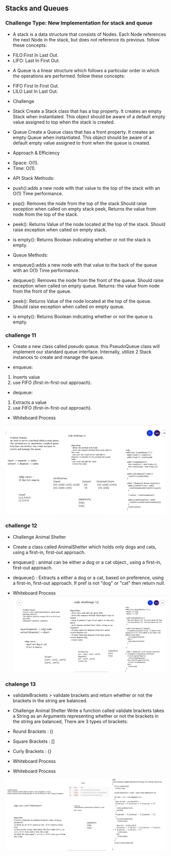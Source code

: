## Stacks and Queues
### Challenge Type: New Implementation for stack and queue

* A stack is a data structure that consists of Nodes. Each Node references the next Node in the stack, but does not reference its previous. follow these concepts:

- FILO:First In Last Out.
- LIFO: Last In First Out.

* A Queue is a linear structure which follows a particular order in which the operations are performed. follow these concepts:

- FIFO First In First Out.
- LILO Last In Last Out.

* Challenge

- Stack
Create a Stack class that has a top property. It creates an empty Stack when instantiated. This object should be aware of a default empty value assigned to top when the stack is created.

- Queue
Create a Queue class that has a front property. It creates an empty Queue when instantiated. This object should be aware of a default empty value assigned to front when the queue is created.

* Approach & Efficiency
- Space: O(1).
- Time: O(1).

* API
Stack Methods:

- push():adds a new node with that value to the top of the stack with an O(1) Time performance.

- pop(): Removes the node from the top of the stack Should raise exception when called on empty stack peek, Returns the value from node from the top of the stack.

- peek(): Returns Value of the node located at the top of the stack. Should raise exception when called on empty stack.

- is empty(): Returns Boolean indicating whether or not the stack is empty.

* Queue Methods:

- enqueue():adds a new node with that value to the back of the queue with an O(1) Time performance.

- dequeue(): Removes the node from the front of the queue. Should raise exception when called on empty queue. Returns: the value from node from the front of the queue.

- peek(): Returns Value of the node located at the top of the queue. Should raise exception when called on empty queue.

- is empty(): Returns Boolean indicating whether or not the queue is empty.


### challenge 11
- Create a new class called pseudo queue. this PseudoQueue class will implement our standard queue interface. Internally, utilize 2 Stack instances to create and manage the queue.

* enqueue:
1. Inserts value 
2. use FIFO  (first-in-first-out approach).
* dequeue:
1. Extracts a value
2. use FIFO  (first-in-first-out approach).

* Whiteboard Process

![image info](./image/codechallenge11.PNG)


### challenge 12 
- Challenge Animal Shelter

- Create a class called AnimalShelter which holds only dogs and cats, using a first-in, first-out approach.

* enqueue() : animal can be either a dog or a cat object., using a first-in, first-out approach.

* dequeue() : Extracts a either a dog or a cat, based on preference, using a first-in, first-out approach. If pref is not "dog" or "cat" then return null.

* Whiteboard Process
![image info](./image/codechallenge12.PNG)




### chalenge 13
* validateBrackets > validate brackets and return whether or not the brackets in the string are balanced.

- Challenge Animal Shelter
Write a function called validate brackets takes a String as an Arguments representing whether or not the brackets in the string are balanced, There are 3 types of brackets:

* Round Brackets : ()
* Square Brackets : []
* Curly Brackets : {}
* Whiteboard Process

* Whiteboard Process

![image info](./image/codechallenge13.PNG)